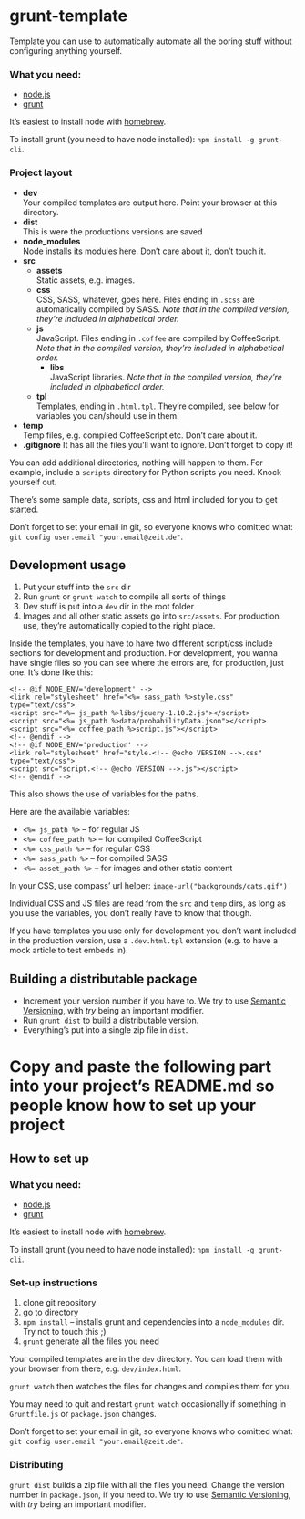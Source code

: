 grunt-template
==============

Template you can use to automatically automate all the boring stuff without configuring anything yourself.

### What you need:

* [node.js](http://nodejs.org)
* [grunt](http://gruntjs.com)

It’s easiest to install node with [homebrew](http://brew.sh).

To install grunt (you need to have node installed): `npm install -g grunt-cli`.


### Project layout

* **dev**  
Your compiled templates are output here. Point your browser at this directory.
* **dist**  
This is were the productions versions are saved
* **node_modules**  
Node installs its modules here. Don’t care about it, don’t touch it.
* **src**
	* **assets**  
Static assets, e.g. images.
	* **css**  
CSS, SASS, whatever, goes here. Files ending in `.scss` are automatically compiled by SASS. *Note that in the compiled version, they’re included in alphabetical order.* 
	* **js**  
JavaScript. Files ending in `.coffee` are compiled by CoffeeScript. *Note that in the compiled version, they’re included in alphabetical order.*
		* **libs**  
JavaScript libraries. *Note that in the compiled version, they’re included in alphabetical order.*
	* **tpl**  
Templates, ending in `.html.tpl`. They’re compiled, see below for variables you can/should use in them.
* **temp**  
Temp files, e.g. compiled CoffeeScript etc. Don’t care about it.
* **.gitignore**
It has all the files you’ll want to ignore. Don’t forget to copy it!

You can add additional directories, nothing will happen to them. For example, include a `scripts` directory for Python scripts you need. Knock yourself out.

There’s some sample data, scripts, css and html included for you to get started.

Don’t forget to set your email in git, so everyone knows who comitted what: `git config user.email "your.email@zeit.de"`.


Development usage
-----------------

1. Put your stuff into the `src` dir
2. Run `grunt` or `grunt watch` to compile all sorts of things
3. Dev stuff is put into a `dev` dir in the root folder
4. Images and all other static assets go into `src/assets`. For production use, they’re automatically copied to the right place.

Inside the templates, you have to have two different script/css include sections for development and production. For development, you wanna have single files so you can see where the errors are, for production, just one. It’s done like this:

    <!-- @if NODE_ENV='development' -->
    <link rel="stylesheet" href="<%= sass_path %>style.css" type="text/css">
    <script src="<%= js_path %>libs/jquery-1.10.2.js"></script>
    <script src="<%= js_path %>data/probabilityData.json"></script>
    <script src="<%= coffee_path %>script.js"></script>
    <!-- @endif -->
    <!-- @if NODE_ENV='production' -->
    <link rel="stylesheet" href="style.<!-- @echo VERSION -->.css" type="text/css">
    <script src="script.<!-- @echo VERSION -->.js"></script>
    <!-- @endif -->

This also shows the use of variables for the paths.

Here are the available variables:

* `<%= js_path %>` – for regular JS
* `<%= coffee_path %>` – for compiled CoffeeScript
* `<%= css_path %>` – for regular CSS
* `<%= sass_path %>` – for compiled SASS
* `<%= asset_path %>` – for images and other static content

In your CSS, use compass’ url helper: `image-url("backgrounds/cats.gif")`

Individual CSS and JS files are read from the `src` and `temp` dirs, as long as you use the variables, you don’t really have to know that though.

If you have templates you use only for development you don’t want included in the production version, use a `.dev.html.tpl` extension (e.g. to have a mock article to test embeds in).


Building a distributable package
--------------------------------

* Increment your version number if you have to. We try to use [Semantic Versioning](http://semver.org), with *try* being an important modifier.
* Run `grunt dist` to build a distributable version.
* Everything’s put into a single zip file in `dist`.





Copy and paste the following part into your project’s README.md so people know how to set up your project
========================================

How to set up
-------------

### What you need:

* [node.js](http://nodejs.org)
* [grunt](http://gruntjs.com)

It’s easiest to install node with [homebrew](http://brew.sh).

To install grunt (you need to have node installed): `npm install -g grunt-cli`.


### Set-up instructions

1. clone git repository
2. go to directory
3. `npm install` – installs grunt and dependencies into a `node_modules` dir. Try not to touch this ;)
4. `grunt` generate all the files you need

Your compiled templates are in the `dev` directory. You can load them with your browser from there, e.g. `dev/index.html`.

`grunt watch` then watches the files for changes and compiles them for you.

You may need to quit and restart `grunt watch` occasionally if something in `Gruntfile.js` or `package.json` changes.

Don’t forget to set your email in git, so everyone knows who comitted what: `git config user.email "your.email@zeit.de"`.

### Distributing

`grunt dist` builds a zip file with all the files you need. Change the version number in `package.json`, if you need to. We try to use [Semantic Versioning](http://semver.org), with *try* being an important modifier.